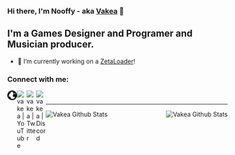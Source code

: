 ### Hi there, I'm Nooffy - aka [Vakea][twitter] 👋

## I'm a Games Designer and Programer and Musician producer.
- 🌋 I’m currently working on a [ZetaLoader][ZetaLoader]!

### Connect with me:

[<img align="left" alt="kibblelands" width="22px" src="https://raw.githubusercontent.com/iconic/open-iconic/master/svg/globe.svg" />][website]
[<img align="left" alt="vakea | YouTube" width="22px" src="https://cdn.jsdelivr.net/npm/simple-icons@v3/icons/youtube.svg" />][youtube]
[<img align="left" alt="vakea | Twitter" width="22px" src="https://cdn.jsdelivr.net/npm/simple-icons@v3/icons/twitter.svg" />][twitter]
[<img align="left" alt="vakea | Discord" width="22px" src="https://cdn.jsdelivr.net/npm/simple-icons@v3/icons/discord.svg" />][discord]

<br />

---

<img align="left" alt="Vakea Github Stats" src="https://github-readme-stats-rho-kohl.vercel.app/api/top-langs?langs_count=11&theme=midnight-purple&show_icons=true&hide_border=true" />
<img align="right" alt="Vakea Github Stats" src="https://github-readme-stats-rho-kohl.vercel.app/api?layout=compact&theme=midnight-purple&show_icons=true&hide_border=true" />


[website]: https://kibblelands.net
[ZetaLoader]: https://github.com/Nooffy/ZetaLoader
[twitter]: https://twitter.com/NO0ffy
[discord]: https://discord.gg/M38gnsvtqt
[youtube]: soonTM
[intellij]: https://www.jetbrains.com/idea/
[git]: https://www.jetbrains.com/idea/
[github]: https://www.github.com/Nooffy
